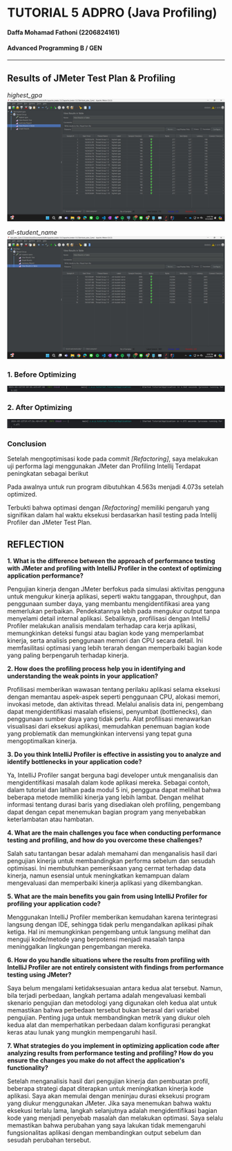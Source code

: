 # TUTORIAL 5 ADPRO  (Java Profiling)
#### Daffa Mohamad Fathoni (2206824161)
#### Advanced Programming B / GEN

<hr>

## Results of JMeter Test Plan & Profiling

*highest_gpa*
![img.png](img.png)

*all-student_name*
![jmeter table all-student_name.jpg](photos%2Fjmeter%20table%20all-student_name.jpg)
### 1. Before Optimizing
![before optimized.jpg](photos%2Fbefore%20optimized.jpg)


### 2. After Optimizing
![after optimized.jpg](photos%2Fafter%20optimized.jpg)


### Conclusion
Setelah mengoptimisasi kode pada commit *[Refactoring]*, saya melakukan uji performa lagi menggunakan JMeter dan Profiling Intellij
Terdapat peningkatan sebagai berikut

Pada awalnya untuk run program dibutuhkan 4.563s menjadi 4.073s setelah optimized.

Terbukti bahwa optimasi dengan *[Refactoring]* memiliki pengaruh yang signifikan dalam hal waktu eksekusi berdasarkan
hasil testing pada Intellij Profiler dan JMeter Test Plan.

## REFLECTION

**1. What is the difference between the approach of performance testing with JMeter and profiling with IntelliJ Profiler in the context of optimizing application performance?**

Pengujian kinerja dengan JMeter berfokus pada simulasi aktivitas pengguna untuk mengukur kinerja aplikasi, seperti waktu tanggapan, throughput, dan penggunaan sumber daya, yang membantu mengidentifikasi area yang memerlukan perbaikan. Pendekatannya lebih pada mengukur output tanpa menyelami detail internal aplikasi. Sebaliknya, profilisasi dengan IntelliJ Profiler melakukan analisis mendalam terhadap cara kerja aplikasi, memungkinkan deteksi fungsi atau bagian kode yang memperlambat kinerja, serta analisis penggunaan memori dan CPU secara detail. Ini memfasilitasi optimasi yang lebih terarah dengan memperbaiki bagian kode yang paling berpengaruh terhadap kinerja.


**2. How does the profiling process help you in identifying and understanding the weak points in your application?**

Profilisasi memberikan wawasan tentang perilaku aplikasi selama eksekusi dengan memantau aspek-aspek seperti penggunaan CPU, alokasi memori, invokasi metode, dan aktivitas thread. Melalui analisis data ini, pengembang dapat mengidentifikasi masalah efisiensi, penyumbat (bottlenecks), dan penggunaan sumber daya yang tidak perlu. Alat profilisasi menawarkan visualisasi dari eksekusi aplikasi, memudahkan penemuan bagian kode yang problematik dan memungkinkan intervensi yang tepat guna mengoptimalkan kinerja.

**3. Do you think IntelliJ Profiler is effective in assisting you to analyze and identify bottlenecks in your application code?**

Ya, IntelliJ Profiler sangat berguna bagi developer untuk menganalisis dan mengidentifikasi masalah dalam kode aplikasi mereka.
Sebagai contoh, dalam tutorial dan latihan pada modul 5 ini, pengguna dapat melihat bahwa beberapa metode memiliki kinerja yang lebih lambat.
Dengan melihat informasi tentang durasi baris yang disediakan oleh profiling, pengembang dapat dengan cepat menemukan bagian program yang menyebabkan keterlambatan atau hambatan.

**4. What are the main challenges you face when conducting performance testing and profiling, and how do you overcome these challenges?**

Salah satu tantangan besar adalah memahami dan menganalisis hasil dari pengujian kinerja untuk membandingkan performa sebelum dan sesudah optimisasi. Ini membutuhkan pemeriksaan yang cermat terhadap data kinerja, namun esensial untuk meningkatkan kemampuan dalam mengevaluasi dan memperbaiki kinerja aplikasi yang dikembangkan.

**5. What are the main benefits you gain from using IntelliJ Profiler for profiling your application code?**

Menggunakan IntelliJ Profiler memberikan kemudahan karena terintegrasi langsung dengan IDE, sehingga tidak perlu mengandalkan aplikasi pihak ketiga. Hal ini memungkinkan pengembang untuk langsung melihat dan menguji kode/metode yang berpotensi menjadi masalah tanpa meninggalkan lingkungan pengembangan mereka.

**6. How do you handle situations where the results from profiling with IntelliJ Profiler are not entirely consistent with findings from performance testing using JMeter?**

Saya belum mengalami ketidaksesuaian antara kedua alat tersebut. Namun, bila terjadi perbedaan, langkah pertama adalah mengevaluasi kembali skenario pengujian dan metodologi yang digunakan oleh kedua alat untuk memastikan bahwa perbedaan tersebut bukan berasal dari variabel pengujian. Penting juga untuk membandingkan metrik yang diukur oleh kedua alat dan memperhatikan perbedaan dalam konfigurasi perangkat keras atau lunak yang mungkin mempengaruhi hasil.

**7. What strategies do you implement in optimizing application code after analyzing results from performance testing and profiling? How do you ensure the changes you make do not affect the application's functionality?**

Setelah menganalisis hasil dari pengujian kinerja dan pembuatan profil, beberapa strategi dapat diterapkan untuk meningkatkan
kinerja kode aplikasi. Saya akan memulai dengan meninjau durasi eksekusi program yang diukur menggunakan JMeter.
Jika saya menemukan bahwa waktu eksekusi terlalu lama, langkah selanjutnya adalah mengidentifikasi bagian kode yang
menjadi penyebab masalah dan melakukan optimasi. Saya selalu memastikan bahwa perubahan yang saya lakukan tidak memengaruhi
fungsionalitas aplikasi dengan membandingkan output sebelum dan sesudah perubahan tersebut.